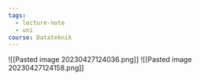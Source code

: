 ```yaml
---
tags:
  - lecture-note
  - uni
course: Datateknik
---
```

![[Pasted image 20230427124036.png]]
![[Pasted image 20230427124158.png]]